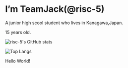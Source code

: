 
# I’m TeamJack(@risc-5)

A junior high scool student who lives in Kanagawa,Japan.

15 years old.

![risc-5's GitHub stats](https://github-readme-stats.vercel.app/api?username=risc-5&theme=chartreuse-dark&show_icons=true)

![Top Langs](https://github-readme-stats.vercel.app/api/top-langs/?username=risc-5&theme=chartreuse-dark&show_icons=true)

Hello World!
